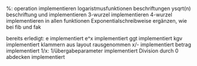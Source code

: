 
%: operation implementieren
logaristmusfunktionen beschriftungen
ysqrt(n) beschriftung und implementieren
3-wurzel implementieren
4-wurzel implementieren
in allen funktionen Exponentialschreibweise ergänzen, wie bei fib und fak



bereits erledigt:
e implementiert
e^x implementiert
ggt implementiert
kgv implementiert
klammern aus layout rausgenommen
x/- implementiert
betrag implementiert
1/x: 1/übergabeparameter implementiert
Division durch 0 abdecken implementiert

